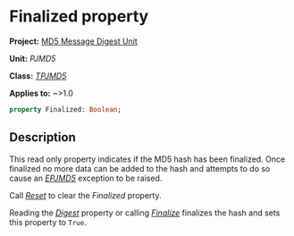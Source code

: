 # Finalized property

**Project:** [MD5 Message Digest Unit](../API.md)

**Unit:** _PJMD5_

**Class:** [_TPJMD5_](./TPJMD5.md)

**Applies to:** ~>1.0

```pascal
property Finalized: Boolean;
```

## Description

This read only property indicates if the MD5 hash has been finalized. Once finalized no more data can be added to the hash and attempts to do so cause an [_EPJMD5_](./EPJMD5.md) exception to be raised.

Call [_Reset_](./TPJMD5-Reset.md) to clear the _Finalized_ property.

Reading the [_Digest_](./TPJMD5-Digest.md) property or calling [_Finalize_](./TPJMD5-Finalize.md) finalizes the hash and sets this property to `True`.
